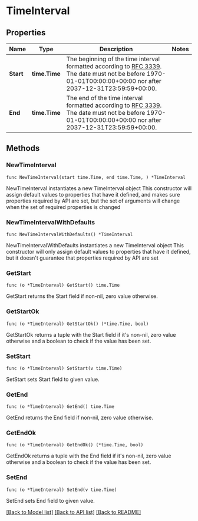 # TimeInterval

## Properties

Name | Type | Description | Notes
------------ | ------------- | ------------- | -------------
**Start** | **time.Time** | The beginning of the time interval formatted according to [RFC 3339](https://tools.ietf.org/html/rfc3339). The date must not be before 1970-01-01T00:00:00+00:00 nor after 2037-12-31T23:59:59+00:00. | 
**End** | **time.Time** | The end of the time interval formatted according to [RFC 3339](https://tools.ietf.org/html/rfc3339). The date must not be before 1970-01-01T00:00:00+00:00 nor after 2037-12-31T23:59:59+00:00. | 

## Methods

### NewTimeInterval

`func NewTimeInterval(start time.Time, end time.Time, ) *TimeInterval`

NewTimeInterval instantiates a new TimeInterval object
This constructor will assign default values to properties that have it defined,
and makes sure properties required by API are set, but the set of arguments
will change when the set of required properties is changed

### NewTimeIntervalWithDefaults

`func NewTimeIntervalWithDefaults() *TimeInterval`

NewTimeIntervalWithDefaults instantiates a new TimeInterval object
This constructor will only assign default values to properties that have it defined,
but it doesn't guarantee that properties required by API are set

### GetStart

`func (o *TimeInterval) GetStart() time.Time`

GetStart returns the Start field if non-nil, zero value otherwise.

### GetStartOk

`func (o *TimeInterval) GetStartOk() (*time.Time, bool)`

GetStartOk returns a tuple with the Start field if it's non-nil, zero value otherwise
and a boolean to check if the value has been set.

### SetStart

`func (o *TimeInterval) SetStart(v time.Time)`

SetStart sets Start field to given value.


### GetEnd

`func (o *TimeInterval) GetEnd() time.Time`

GetEnd returns the End field if non-nil, zero value otherwise.

### GetEndOk

`func (o *TimeInterval) GetEndOk() (*time.Time, bool)`

GetEndOk returns a tuple with the End field if it's non-nil, zero value otherwise
and a boolean to check if the value has been set.

### SetEnd

`func (o *TimeInterval) SetEnd(v time.Time)`

SetEnd sets End field to given value.



[[Back to Model list]](../README.md#documentation-for-models) [[Back to API list]](../README.md#documentation-for-api-endpoints) [[Back to README]](../README.md)


